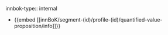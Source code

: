 innbok-type:: internal
- {{embed [[innBoK/segment-(id)/profile-(id)/quantified-value-proposition/info]]}}


